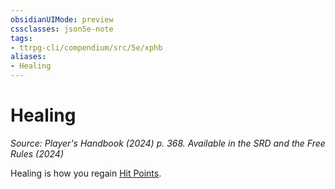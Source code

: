 ```yaml
---
obsidianUIMode: preview
cssclasses: json5e-note
tags:
- ttrpg-cli/compendium/src/5e/xphb
aliases:
- Healing
---
```

# Healing
*Source: Player's Handbook (2024) p. 368. Available in the <span title='Systems Reference Document (5.2)'>SRD</span> and the Free Rules (2024)* 

Healing is how you regain [Hit Points](/3-Mechanics/CLI/variant-rules/hit-points-xphb.md).